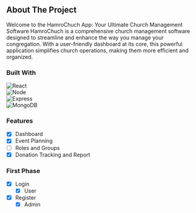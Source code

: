 
## About The Project
Welcome to the HamroChuch App: Your Ultimate Church Management Software
HamroChuch is a comprehensive church management software designed to streamline and enhance the way you manage your congregation. With a user-friendly dashboard at its core, this powerful application simplifies church operations, making them more efficient and organized.

### Built With
 ![React](https://img.shields.io/badge/Reacts.js-339933?style=for-the-badge&logo=nodedotjs&logoColor=white)  <br>
 ![Node](https://img.shields.io/badge/Node.js-339933?style=for-the-badge&logo=nodedotjs&logoColor=white)  <br>
 ![Express](https://img.shields.io/badge/Express.js-000000?style=for-the-badge&logo=express&logoColor=white)  <br>
 ![MongoDB](https://img.shields.io/badge/MongoDB-4EA94B?style=for-the-badge&logo=mongodb&logoColor=white)  <br>

 
### Features
  - [x] Dashboard
  - [x] Event Planning
  - [ ] Roles and Groups
  - [x] Donation Tracking and Report

### First Phase
 - [x] Login
   - [x] User
- [x] Register
   - [x] Admin
